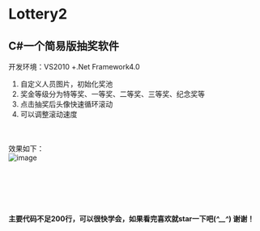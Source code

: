 # Lottery2
##  C#一个简易版抽奖软件
开发环境：VS2010 +.Net Framework4.0
<br/>
1. 自定义人员图片，初始化奖池<br/>
2. 奖金等级分为特等奖、一等奖、二等奖、三等奖、纪念奖等<br/>
3. 点击抽奖后头像快速循环滚动<br/>
4. 可以调整滚动速度<br/>
<br/><br/>

效果如下：
<br/>
![image](https://github.com/sunbinbin1991/wedding-lottery/tree/master/Pictrues/display.png)
<br/><br/>
<br/>


<br/><br/>
#### 主要代码不足200行，可以很快学会，如果看完喜欢就star一下吧(*^__^*) 谢谢！
